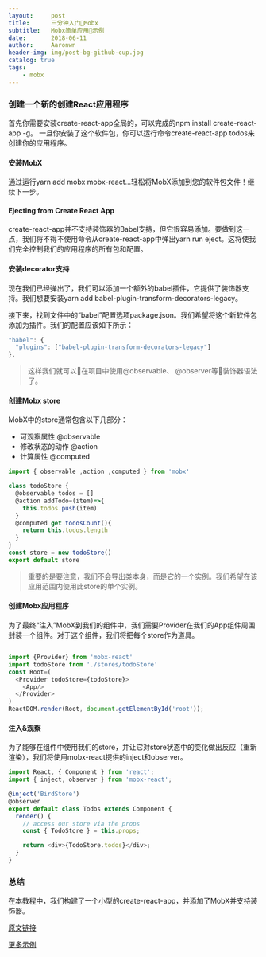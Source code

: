 ```yaml
---
layout:     post
title:      三分钟入门Mobx
subtitle:   Mobx简单应用示例
date:       2018-06-11
author:     Aaronwn
header-img: img/post-bg-github-cup.jpg
catalog: true
tags:
    - mobx
---
```



### 创建一个新的创建React应用程序

首先你需要安装create-react-app全局的，可以完成的npm install create-react-app -g。
一旦你安装了这个软件包，你可以运行命令create-react-app todos来创建你的应用程序。

#### 安装MobX

通过运行yarn add mobx mobx-react...轻松将MobX添加到您的软件包文件！继续下一步。

#### Ejecting from Create React App

create-react-app并不支持装饰器的Babel支持，但它很容易添加。要做到这一点，我们将不得不使用命令从create-react-app中弹出yarn run eject。这将使我们完全控制我们的应用程序的所有包和配置。

#### 安装decorator支持

现在我们已经弹出了，我们可以添加一个额外的babel插件，它提供了装饰器支持。我们想要安装yarn add babel-plugin-transform-decorators-legacy。

接下来，找到文件中的“babel”配置选项package.json。我们希望将这个新软件包添加为插件。我们的配置应该如下所示：

```js
"babel": {
  "plugins": ["babel-plugin-transform-decorators-legacy"]
},
```
> 这样我们就可以在项目中使用@observable、 @observer等装饰器语法了。

#### 创建Mobx store

MobX中的store通常包含以下几部分： 
- 可观察属性 @observable
- 修改状态的动作 @action
- 计算属性 @computed

```js
import { observable ,action ,computed } from 'mobx'

class todoStore {
  @observable todos = []
  @action addTodo=(item)=>{
    this.todos.push(item)
  }
  @computed get todosCount(){
    return this.todos.length
  }
}
const store = new todoStore()
export default store
```
> 重要的是要注意，我们不会导出类本身，而是它的一个实例。我们希望在该应用范围内使用此store的单个实例。

#### 创建Mobx应用程序

为了最终“注入”MobX到我们的组件中，我们需要Provider在我们的App组件周围封装一个组件。对于这个组件，我们将把每个store作为道具。

```js

import {Provider} from 'mobx-react'
import todoStore from './stores/todoStore'
const Root=(
  <Provider todoStore={todoStore}>
    <App/>
  </Provider>
)
ReactDOM.render(Root, document.getElementById('root'));
```

#### 注入&观察

为了能够在组件中使用我们的store，并让它对store状态中的变化做出反应（重新渲染），我们将使用mobx-react提供的inject和observer。

```js
import React, { Component } from 'react';
import { inject, observer } from 'mobx-react';

@inject('BirdStore')
@observer
export default class Todos extends Component {
  render() {
    // access our store via the props
    const { TodoStore } = this.props;

    return <div>{TodoStore.todos}</div>;
  }
}
```

### 总结
在本教程中，我们构建了一个小型的create-react-app，并添加了MobX并支持装饰器。

[原文链接](https://www.leighhalliday.com/create-react-app-mobx-decorators)

[更多示例](https://github.com/xqlsq/react-mobx)

